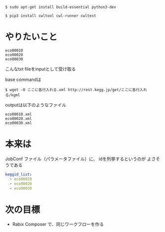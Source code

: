 
```console
$ sudo apt-get install build-essential python3-dev
```

```console
$ pip3 install cwltool cwl-runner cwltest
```



# やりたいこと

```
eco00010
eco00020
eco00030
```

こんなtxt fileをinputとして受け取る

base commandは

```console
$ wget -O ここに各行入れる.xml http://rest.kegg.jp/get/ここに各行入れる/kgml
```

outputは以下のようなファイル

```
eco00010.xml
eco00020.xml
eco00030.xml
```

# 本来は

JobConf ファイル（パラメータファイル）に、
idを列挙するというのが
よさそうである

```yaml
keggid_list:
  - eco00010
  - eco00020
  - eco00030
```

# 次の目標

- Rabix Composer で、同じワークフローを作る


